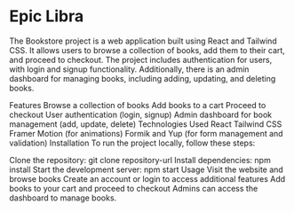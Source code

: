 # Epic Libra #

The Bookstore project is a web application built using React and Tailwind CSS. It allows users to browse a collection of books, add them to their cart, and proceed to checkout. The project includes authentication for users, with login and signup functionality. Additionally, there is an admin dashboard for managing books, including adding, updating, and deleting books.

Features
Browse a collection of books
Add books to a cart
Proceed to checkout
User authentication (login, signup)
Admin dashboard for book management (add, update, delete)
Technologies Used
React
Tailwind CSS
Framer Motion (for animations)
Formik and Yup (for form management and validation)
Installation
To run the project locally, follow these steps:

Clone the repository: git clone repository-url
Install dependencies: npm install
Start the development server: npm start
Usage
Visit the website and browse books
Create an account or login to access additional features
Add books to your cart and proceed to checkout
Admins can access the dashboard to manage books.
